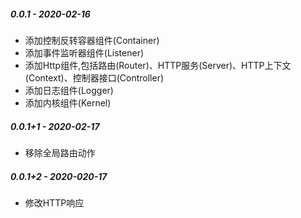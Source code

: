##### 0.0.1 - 2020-02-16
- 添加控制反转容器组件(Container)
- 添加事件监听器组件(Listener)
- 添加Http组件,包括路由(Router)、HTTP服务(Server)、HTTP上下文(Context)、控制器接口(Controller)
- 添加日志组件(Logger)
- 添加内核组件(Kernel)

##### 0.0.1+1 - 2020-02-17
- 移除全局路由动作

##### 0.0.1+2 - 2020-020-17
- 修改HTTP响应